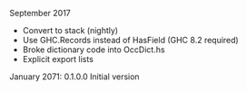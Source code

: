 September 2017
   - Convert to stack (nightly)
   - Use GHC.Records instead of HasField (GHC 8.2 required)
   - Broke dictionary code into OccDict.hs
   - Explicit export lists


January 2071: 0.1.0.0
   Initial version
